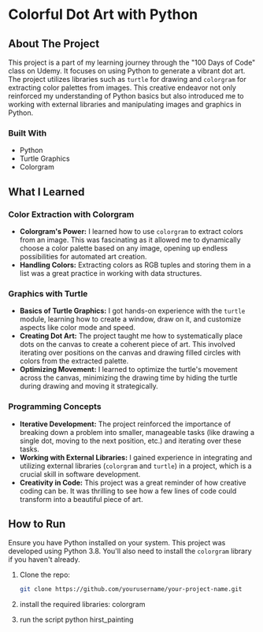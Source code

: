 # Colorful Dot Art with Python

## About The Project
This project is a part of my learning journey through the "100 Days of Code" class on Udemy. It focuses on using Python to generate a vibrant dot art. The project utilizes libraries such as `turtle` for drawing and `colorgram` for extracting color palettes from images. This creative endeavor not only reinforced my understanding of Python basics but also introduced me to working with external libraries and manipulating images and graphics in Python.

### Built With
- Python
- Turtle Graphics
- Colorgram

## What I Learned

### Color Extraction with Colorgram
- **Colorgram's Power:** I learned how to use `colorgram` to extract colors from an image. This was fascinating as it allowed me to dynamically choose a color palette based on any image, opening up endless possibilities for automated art creation.
- **Handling Colors:** Extracting colors as RGB tuples and storing them in a list was a great practice in working with data structures.

### Graphics with Turtle
- **Basics of Turtle Graphics:** I got hands-on experience with the `turtle` module, learning how to create a window, draw on it, and customize aspects like color mode and speed.
- **Creating Dot Art:** The project taught me how to systematically place dots on the canvas to create a coherent piece of art. This involved iterating over positions on the canvas and drawing filled circles with colors from the extracted palette.
- **Optimizing Movement:** I learned to optimize the turtle's movement across the canvas, minimizing the drawing time by hiding the turtle during drawing and moving it strategically.

### Programming Concepts
- **Iterative Development:** The project reinforced the importance of breaking down a problem into smaller, manageable tasks (like drawing a single dot, moving to the next position, etc.) and iterating over these tasks.
- **Working with External Libraries:** I gained experience in integrating and utilizing external libraries (`colorgram` and `turtle`) in a project, which is a crucial skill in software development.
- **Creativity in Code:** This project was a great reminder of how creative coding can be. It was thrilling to see how a few lines of code could transform into a beautiful piece of art.

## How to Run
Ensure you have Python installed on your system. This project was developed using Python 3.8. You'll also need to install the `colorgram` library if you haven't already.

1. Clone the repo:
   ```sh
   git clone https://github.com/yourusername/your-project-name.git

2. install the required libraries:
   colorgram
   
4. run the script
   python hirst_painting
